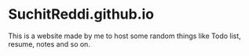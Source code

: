 # SuchitReddi.github.io

This is a website made by me to host some random things like Todo list, resume, notes and so on.
